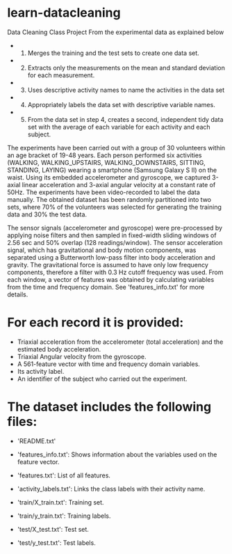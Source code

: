 # learn-datacleaning
Data Cleaning Class Project
From the experimental data as explained below
- 1. Merges the training and the test sets to create one data set.
- 2. Extracts only the measurements on the mean and standard deviation for each measurement.
- 3. Uses descriptive activity names to name the activities in the data set
- 4. Appropriately labels the data set with descriptive variable names.
- 5. From the data set in step 4, creates a second, independent tidy data set with the average of each variable for each activity and        each subject.










The experiments have been carried out with a group of 30 volunteers within an age bracket of 19-48 years.
 Each person performed six activities (WALKING, WALKING_UPSTAIRS, WALKING_DOWNSTAIRS, SITTING, STANDING, LAYING)
 wearing a smartphone (Samsung Galaxy S II) on the waist.
 Using its embedded accelerometer and gyroscope, we captured 3-axial linear acceleration and 3-axial angular velocity at a constant rate of 50Hz. 
The experiments have been video-recorded to label the data manually. 
The obtained dataset has been randomly partitioned into two sets,
 where 70% of the volunteers was selected for generating the training data and 30% the test data. 


The sensor signals (accelerometer and gyroscope) were pre-processed by applying noise filters and then sampled in fixed-width
 sliding windows of 2.56 sec and 50% overlap (128 readings/window).
 The sensor acceleration signal, which has gravitational and body motion components, 
was separated using a Butterworth low-pass filter into body acceleration and gravity. 
The gravitational force is assumed to have only low frequency components, 
therefore a filter with 0.3 Hz cutoff frequency was used. From each window, a vector of features was obtained by calculating variables
 from the time and frequency domain. See 'features_info.txt' for more details. 


For each record it is provided:
======================================


- Triaxial acceleration from the accelerometer (total acceleration) and the estimated body acceleration.
- Triaxial Angular velocity from the gyroscope. 
- A 561-feature vector with time and frequency domain variables. 
- Its activity label. 
- An identifier of the subject who carried out the experiment.


The dataset includes the following files:
=========================================


- 'README.txt'


- 'features_info.txt': Shows information about the variables used on the feature vector.


- 'features.txt': List of all features.


- 'activity_labels.txt': Links the class labels with their activity name.


- 'train/X_train.txt': Training set.


- 'train/y_train.txt': Training labels.


- 'test/X_test.txt': Test set.


- 'test/y_test.txt': Test labels.

